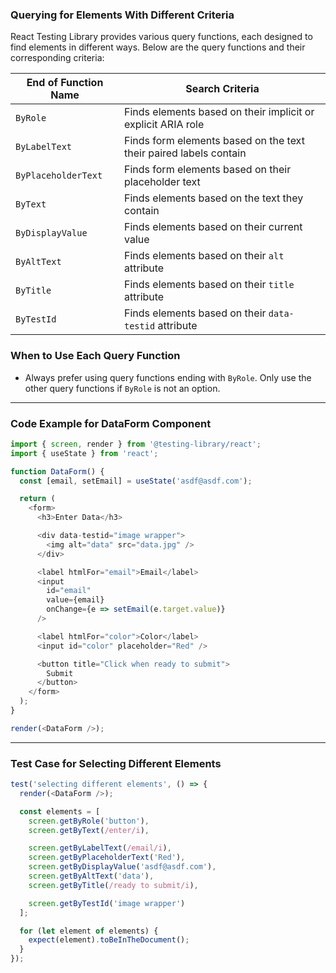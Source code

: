 ### Querying for Elements With Different Criteria

React Testing Library provides various query functions, each designed to find elements in different ways. Below are the query functions and their corresponding criteria:

| End of Function Name | Search Criteria                                                    |
|----------------------|--------------------------------------------------------------------|
| `ByRole`             | Finds elements based on their implicit or explicit ARIA role       |
| `ByLabelText`        | Finds form elements based on the text their paired labels contain |
| `ByPlaceholderText`  | Finds form elements based on their placeholder text               |
| `ByText`             | Finds elements based on the text they contain                     |
| `ByDisplayValue`     | Finds elements based on their current value                       |
| `ByAltText`          | Finds elements based on their `alt` attribute                     |
| `ByTitle`            | Finds elements based on their `title` attribute                   |
| `ByTestId`           | Finds elements based on their `data-testid` attribute             |

### When to Use Each Query Function

- Always prefer using query functions ending with `ByRole`. Only use the other query functions if `ByRole` is not an option.

---

### Code Example for DataForm Component

```javascript
import { screen, render } from '@testing-library/react';
import { useState } from 'react';

function DataForm() {
  const [email, setEmail] = useState('asdf@asdf.com');

  return (
    <form>
      <h3>Enter Data</h3>

      <div data-testid="image wrapper">
        <img alt="data" src="data.jpg" />
      </div>

      <label htmlFor="email">Email</label>
      <input 
        id="email"
        value={email}
        onChange={e => setEmail(e.target.value)}
      />

      <label htmlFor="color">Color</label>
      <input id="color" placeholder="Red" />

      <button title="Click when ready to submit">
        Submit
      </button>
    </form>
  );
}

render(<DataForm />);
```

---

### Test Case for Selecting Different Elements

```javascript
test('selecting different elements', () => {
  render(<DataForm />);

  const elements = [
    screen.getByRole('button'),
    screen.getByText(/enter/i),

    screen.getByLabelText(/email/i),
    screen.getByPlaceholderText('Red'),
    screen.getByDisplayValue('asdf@asdf.com'),
    screen.getByAltText('data'),
    screen.getByTitle(/ready to submit/i),

    screen.getByTestId('image wrapper')
  ];

  for (let element of elements) {
    expect(element).toBeInTheDocument();
  }
});
```
